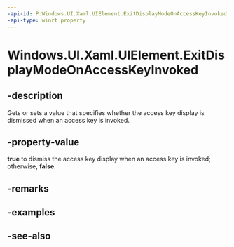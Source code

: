 ```yaml
---
-api-id: P:Windows.UI.Xaml.UIElement.ExitDisplayModeOnAccessKeyInvoked
-api-type: winrt property
---
```


<!-- Property syntax
public bool ExitDisplayModeOnAccessKeyInvoked { get;  set; }
-->

# Windows.UI.Xaml.UIElement.ExitDisplayModeOnAccessKeyInvoked

## -description
Gets or sets a value that specifies whether the access key display is dismissed when an access key is invoked.



## -property-value
**true** to dismiss the access key display when an access key is invoked; otherwise, **false**.

## -remarks

## -examples

## -see-also
